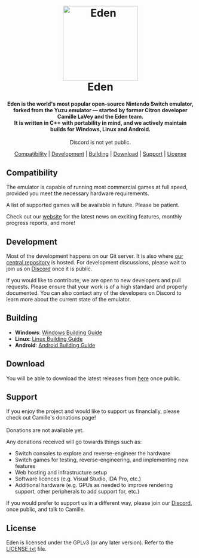 <!--
# SPDX-FileCopyrightText: 2018 yuzu Emulator Project
# SPDX-License-Identifier: GPL-2.0-or-later
# SPDX-FileCopyrightText: 2025 EDEN Emulator Project
# SPDX-License-Identifier: GPL-3.0-or-later
-->
<!-- lang: en-GB -->

<h1 align="center">
  <br>
  <a href="https://git.eden-emu.dev/eden-emu/eden"><img src="https://git.eden-emu.dev/eden-emu/eden/raw/branch/master/dist/qt_themes/default/icons/256x256/eden_named.png" alt="Eden" width="200"></a>
  <br>
  <b>Eden</b>
  <br>
</h1>

<h4 align="center"><b>Eden</b> is the world's most popular open-source Nintendo Switch emulator, forked from the Yuzu emulator — started by former Citron developer Camille LaVey and the Eden team.
<br>
It is written in C++ with portability in mind, and we actively maintain builds for Windows, Linux and Android.
</h4>

<p align="center">
    Discord is not yet public.
</p>

<p align="center">
  <a href="#compatibility">Compatibility</a> |
  <a href="#development">Development</a> |
  <a href="#building">Building</a> |
  <a href="#download">Download</a> |
  <a href="#support">Support</a> |
  <a href="#license">License</a>
</p>

## Compatibility

The emulator is capable of running most commercial games at full speed, provided you meet the necessary hardware requirements.

A list of supported games will be available in future. Please be patient.

Check out our [website](https://eden-emu.dev) for the latest news on exciting features, monthly progress reports, and more!

## Development

Most of the development happens on our Git server. It is also where [our central repository](https://git.eden-emu.dev/eden-emu/eden) is hosted. For development discussions, please wait to join us on [Discord](W.I.P) once it is public.

If you would like to contribute, we are open to new developers and pull requests. Please ensure that your work is of a high standard and properly documented.
You can also contact any of the developers on Discord to learn more about the current state of the emulator.

## Building

* **Windows**: [Windows Building Guide](https://git.eden-emu.dev/eden-emu/eden/wiki/Building-for-Windows.-)
* **Linux**: [Linux Building Guide](https://git.eden-emu.dev/eden-emu/eden/wiki/Building-for-Linux.-)
* **Android**: [Android Building Guide](https://git.eden-emu.dev/eden-emu/eden/wiki/Building-for-Android.-)

## Download

You will be able to download the latest releases from [here](https://git.eden-emu.dev/eden-emu/eden/releases) once public.

## Support

If you enjoy the project and would like to support us financially, please check out Camille's donations page!
<br>
<br>
Donations are not available yet.

Any donations received will go towards things such as:
* Switch consoles to explore and reverse-engineer the hardware
* Switch games for testing, reverse-engineering, and implementing new features
* Web hosting and infrastructure setup
* Software licences (e.g. Visual Studio, IDA Pro, etc.)
* Additional hardware (e.g. GPUs as needed to improve rendering support, other peripherals to add support for, etc.)

If you would prefer to support us in a different way, please join our [Discord](W.I.P), once public, and talk to Camille.

## License

Eden is licensed under the GPLv3 (or any later version). Refer to the [LICENSE.txt](https://git.eden-emu.dev/eden-emu/eden/src/branch/master/LICENSE.txt) file.
